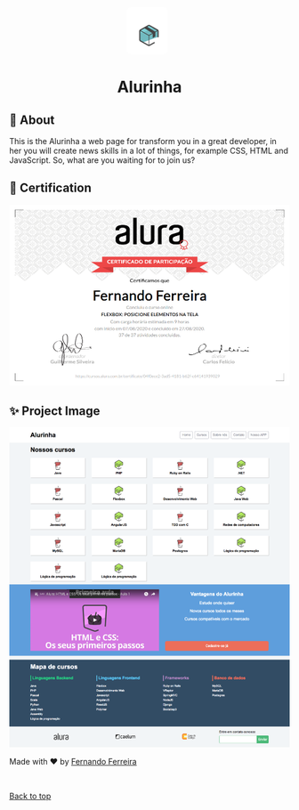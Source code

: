 <div align="center" id="top"> 
	<img 
  style="border-radius: 8px"
  src="./img/Screenshot_2020-08-27 Perfil de Fernando Ferreira(2).png">
  &#xa0;

</div>

<h1 align="center">Alurinha</h1> 



## :dart: About ##

This is the Alurinha a web page for transform you in a great developer, in her you will create news skills in a lot of things, for example CSS, HTML and JavaScript. So, what are you waiting for to join us? 

## :scroll: Certification

<img src="./img/Screenshot_2020-08-27 Fernando Ferreira - Cursos - Alura.png">

## :sparkles: Project Image ##

<img src="./layouts/alurinha-layout-desktop.png">



Made with :heart: by <a href="https://github.com/fernando-ff" target="_blank">Fernando Ferreira</a>

&#xa0;

<a href="#top">Back to top</a>
